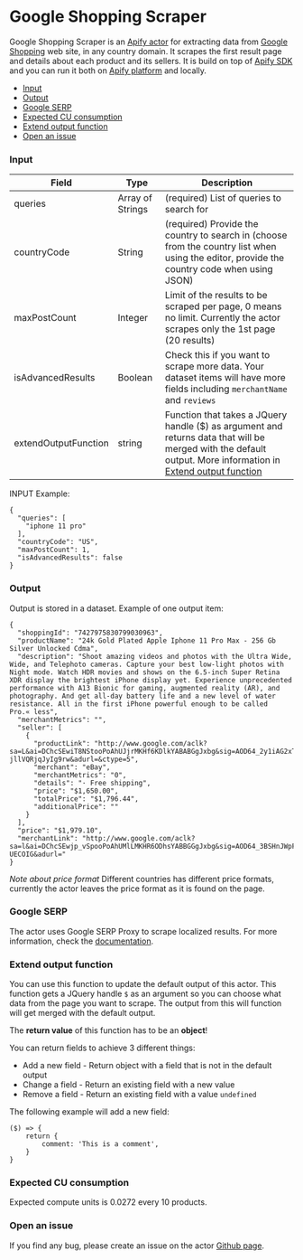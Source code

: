 # Google Shopping Scraper
Google Shopping Scraper is an [Apify actor](https://apify.com/actors) for extracting data from [Google Shopping](https://www.google.com/shopping) web site, in any country domain. It scrapes the first result page and details about each product and its sellers. It is build on top of [Apify SDK](https://sdk.apify.com/) and you can run it both on [Apify platform](https://my.apify.com) and locally.

- [Input](#input)
- [Output](#output)
- [Google SERP](#google-serp)
- [Expected CU consumption](#expected-cu-consumption)
- [Extend output function](#extend-output-function)
- [Open an issue](#open-an-issue)

### Input

| Field | Type | Description |
| ----- | ---- | ----------- |
| queries | Array of Strings | (required) List of queries to search for |
| countryCode | String | (required) Provide the country to search in (choose from the country list when using the editor, provide the country code when using JSON) |
| maxPostCount | Integer | Limit of the results to be scraped per page, 0 means no limit. Currently the actor scrapes only the 1st page (20 results) |
| isAdvancedResults | Boolean | Check this if you want to scrape more data. Your dataset items will have more fields including `merchantName` and `reviews` |
| extendOutputFunction | string | Function that takes a JQuery handle ($) as argument and returns data that will be merged with the default output. More information in [Extend output function](#extend-output-function) |

INPUT Example:

```
{
  "queries": [
    "iphone 11 pro"
  ],
  "countryCode": "US",
  "maxPostCount": 1,
  "isAdvancedResults": false
}
```

### Output

Output is stored in a dataset.
Example of one output item:
```
{
  "shoppingId": "7427975830799030963",
  "productName": "24k Gold Plated Apple Iphone 11 Pro Max - 256 Gb Silver Unlocked Cdma",
  "description": "Shoot amazing videos and photos with the Ultra Wide, Wide, and Telephoto cameras. Capture your best low-light photos with Night mode. Watch HDR movies and shows on the 6.5-inch Super Retina XDR display the brightest iPhone display yet. Experience unprecedented performance with A13 Bionic for gaming, augmented reality (AR), and photography. And get all-day battery life and a new level of water resistance. All in the first iPhone powerful enough to be called Pro.« less",
  "merchantMetrics": "",
  "seller": [
    {
      "productLink": "http://www.google.com/aclk?sa=L&ai=DChcSEwiT8NStooPoAhUJjrMKHf6KDlkYABABGgJxbg&sig=AOD64_2y1iAG2xTUTL-jllVQRjqJyIg9rw&adurl=&ctype=5",
      "merchant": "eBay",
      "merchantMetrics": "0",
      "details": "· Free shipping",
      "price": "$1,650.00",
      "totalPrice": "$1,796.44",
      "additionalPrice": ""
    }
  ],
  "price": "$1,979.10",
  "merchantLink": "http://www.google.com/aclk?sa=l&ai=DChcSEwjp_vSpooPoAhUMlLMKHR6ODhsYABBGGgJxbg&sig=AOD64_3BSHnJWpFXjeoJyysFuEev97t7Ew&ctype=5&q=&ved=0ahUKEwjFo_GpooPoAhV0mHIEHfKkDGAQg-UECOIG&adurl="
}
```

*Note about price format*
Different countries has different price formats, currently the actor leaves the price format as it is found on the page.

### Google SERP
The actor uses Google SERP Proxy to scrape localized results. For more information, check the [documentation](https://docs.apify.com/proxy/google-serp-proxy).

### Extend output function

You can use this function to update the default output of this actor. This function gets a JQuery handle `$` as an argument so you can choose what data from the page you want to scrape. The output from this will function will get merged with the default output.

The **return value** of this function has to be an **object**!

You can return fields to achieve 3 different things:
- Add a new field - Return object with a field that is not in the default output
- Change a field - Return an existing field with a new value
- Remove a field - Return an existing field with a value `undefined`

The following example will add a new field:
```
($) => {
    return {
        comment: 'This is a comment',
    }
}
```

### Expected CU consumption
Expected compute units is 0.0272 every 10 products.

### Open an issue
If you find any bug, please create an issue on the actor [Github page](https://github.com/emastra/google-shopping-scraper).
